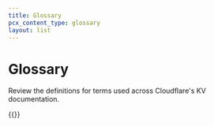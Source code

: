 ```yaml
---
title: Glossary
pcx_content_type: glossary
layout: list
---
```


# Glossary

Review the definitions for terms used across Cloudflare's KV documentation.

{{<glossary product="KV">}}